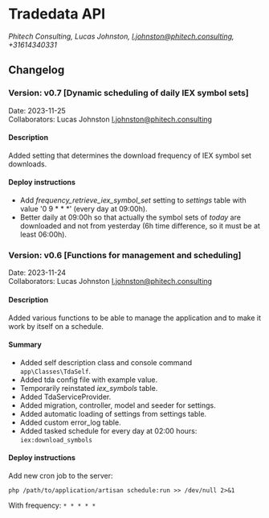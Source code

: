# Tradedata API
*Phitech Consulting, Lucas Johnston, l.johnston@phitech.consulting, +31614340331*
## Changelog
### Version: v0.7 [Dynamic scheduling of daily IEX symbol sets]
Date: 2023-11-25  
Collaborators: Lucas Johnston <l.johnston@phitech.consulting>
#### Description
Added setting that determines the download frequency of IEX symbol set downloads.
#### Deploy instructions
- Add *frequency_retrieve_iex_symbol_set* setting to *settings* table with value '0 9 * * *' (every day at 09:00h).
- Better daily at 09:00h so that actually the symbol sets of *today* are downloaded and not from yesterday (6h time difference, so it must be at least 06:00h).
### Version: v0.6 [Functions for management and scheduling]
Date: 2023-11-24  
Collaborators: Lucas Johnston <l.johnston@phitech.consulting>
#### Description
Added various functions to be able to manage the application and to make it work by itself on a schedule.
#### Summary
- Added self description class and console command ```app\Classes\TdaSelf```.
- Added tda config file with example value.
- Temporarily reinstated *iex_symbols* table.
- Added TdaServiceProvider.
- Added migration, controller, model and seeder for settings.
- Added automatic loading of settings from settings table.
- Added custom error_log table.
- Added tasked schedule for every day at 02:00 hours: ```iex:download_symbols```
#### Deploy instructions
Add new cron job to the server:

```php /path/to/application/artisan schedule:run >> /dev/null 2>&1```

With frequency: ```* * * * *```
